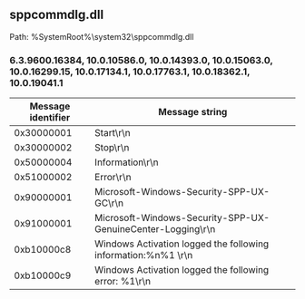 ## sppcommdlg.dll

Path: %SystemRoot%\system32\sppcommdlg.dll

### 6.3.9600.16384, 10.0.10586.0, 10.0.14393.0, 10.0.15063.0, 10.0.16299.15, 10.0.17134.1, 10.0.17763.1, 10.0.18362.1, 10.0.19041.1

Message identifier | Message string
--- | ---
0x30000001 | Start\r\n
0x30000002 | Stop\r\n
0x50000004 | Information\r\n
0x51000002 | Error\r\n
0x90000001 | Microsoft-Windows-Security-SPP-UX-GC\r\n
0x91000001 | Microsoft-Windows-Security-SPP-UX-GenuineCenter-Logging\r\n
0xb10000c8 | Windows Activation logged the following information:%n%1 \r\n
0xb10000c9 | Windows Activation logged the following error: %1\r\n
